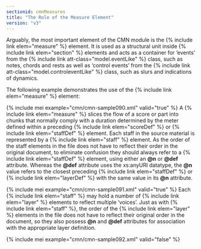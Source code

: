 ```yaml
---
sectionid: cmnMeasures
title: "The Role of the Measure Element"
version: "v3"
---
```


Arguably, the most important element of the CMN module is the {% include link elem="measure" %}
element. It is used as a structural unit inside {% include link elem="section" %} elements and
acts as a container for ‘events’ from the {% include link att-class="model.eventLike" %} class, such as notes, chords and rests as well as
‘control events’ from the {% include link att-class="model.controleventLike" %} class, such as slurs and indications of dynamics.

The following example demonstrates the use of the {% include link elem="measure" %}
element:

{% include mei example="cmn/cmn-sample090.xml" valid="true" %}
A {% include link elem="measure" %} slices the flow of a score or part into chunks that
normally comply with a duration determined by the meter defined within a preceding
{% include link elem="scoreDef" %} or {% include link elem="staffDef" %} element. Each staff in the
source material is represented by a {% include link elem="staff" %} element. As the order of the
staff elements in the file does not have to reflect their order in the original document,
to
eliminate confusion they should always refer to a {% include link elem="staffDef" %} element,
using either an **@n** or **@def** attribute. Whereas the **@def**
attribute uses the xs:anyURI datatype, the **@n** value refers to the
closest preceding {% include link elem="staffDef" %} or {% include link elem="layerDef" %} with the
same value in its **@n** attribute.

{% include mei example="cmn/cmn-sample091.xml" valid="true" %}
Each {% include link elem="staff" %} may hold a number of {% include link elem="layer" %} elements
to reflect multiple ‘voices’. Just as with {% include link elem="staff" %},
the order of the {% include link elem="layer" %} elements in the file does not have to reflect
their original order in the document, so they also possess **@n** and **@def**
attributes for association with the appropriate layer definition.

{% include mei example="cmn/cmn-sample092.xml" valid="false" %}
